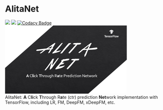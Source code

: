 # AlitaNet
![](https://img.shields.io/badge/language-python-blue.svg)
![](https://img.shields.io/badge/license-MIT-oriange.svg)
[![Codacy Badge](https://api.codacy.com/project/badge/Grade/3cfd6b81243a4dbd8b36fd1a5944abf4)](https://www.codacy.com/app/iFe1er/AlitaNet?utm_source=github.com&amp;utm_medium=referral&amp;utm_content=iFe1er/AlitaNet&amp;utm_campaign=Badge_Grade)  
<img src="resource/logo8.png" alt="Sample"  width="400" height="225">  
AlitaNet: **A** C**li**ck **T**hrough R**a**te (ctr) prediction **Net**work implementation with TensorFlow, including LR, FM, DeepFM, xDeepFM, etc.   